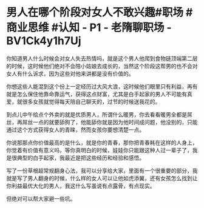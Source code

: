 # 男人在哪个阶段对女人不敢兴趣#职场 #商业思维 #认知 - P1 - 老隋聊职场 - BV1Ck4y1h7Uj

你知道男人什么时候会对女人失去热情吗，就是这个男人他爬到食物链顶端第二层的时候，这时候他们绝对不会陪小姑娘去成长的，当然这个阶段这帮男的也不会对女人有什么诉求，因为这些对他来讲都是没有价值的。

你想这些人能混到这个份上一定经历过大风大浪，这时候他们眼里只有利益，再有就是怎么保住他靠命靠运气，获得这点财富，尤其是白手起家的男人不可能有真爱，就很多女孩就觉得每天陪自己聊天的，过节的时候送我花的。

到点儿中午给点个外卖的就是优质男人，所谓什么暖男，你去看看暖男全都是屌丝，再屌丝一点的就要舔狗了，他能舔你就是因为他时间成问题，他没别的，只能通过这个方式获得女人的青睐，然而女孩你要想清楚一点。

你说那那点你价值最高的是什么，就是你的青春，那你把青春耗在这样的人身上，你觉着有价值有意义吗，等你真明白的时候，娃娃你只能跟这种人过一辈子了，我是很典型的白手起家，我最近是把这些经历和经验和感悟。

写了一份草根超常规翻身心法，我可以分享给大家，里面有一个很重要的部分，我就是写了男人翻身的时候，什么样的女人可以让他如虎添翼，还有女孩怎么找到让你利益最优大化的男人，我这什么写虽说有点露骨，有点现实。

但绝对可以帮大家避一些坑。